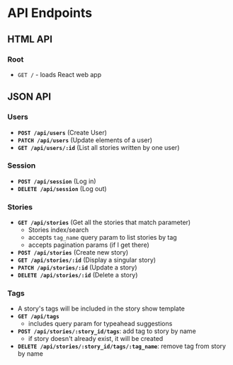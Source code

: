 # API Endpoints

## HTML API

### Root

- `GET /` - loads React web app

## JSON API

### Users

- **`POST /api/users`** (Create User)
- **`PATCH /api/users`** (Update elements of a user)
- **`GET /api/users/:id`** (List all stories written by one user)

### Session

- **`POST /api/session`** (Log in)
- **`DELETE /api/session`** (Log out)

### Stories

- **`GET /api/stories`** (Get all the stories that match parameter)
  - Stories index/search
  - accepts `tag_name` query param to list stories by tag
  - accepts pagination params (if I get there)
- **`POST /api/stories`** (Create new story)
- **`GET /api/stories/:id`** (Display a singular story)
- **`PATCH /api/stories/:id`** (Update a story)
- **`DELETE /api/stories/:id`** (Delete a story)


### Tags

- A story's tags will be included in the story show template
- **`GET /api/tags`**
  - includes query param for typeahead suggestions
- **`POST /api/stories/:story_id/tags`**: add tag to story by name
  - if story doesn't already exist, it will be created
- **`DELETE /api/stories/:story_id/tags/:tag_name`**: remove tag from story by
  name
